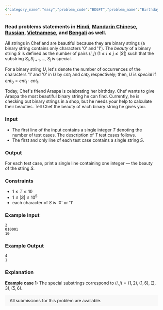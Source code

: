 ```yaml
---
{"category_name":"easy","problem_code":"BDGFT","problem_name":"Birthday Gift Again","problemComponents":{"constraints":"","constraintsState":false,"subtasks":"","subtasksState":false,"inputFormat":"","inputFormatState":false,"outputFormat":"","outputFormatState":false,"sampleTestCases":{"0":{"id":1,"input":"2\r\n010001\r\n10","output":"4\r\n1","explanation":"**Example case 1:** The special substrings correspond to $(i, j) = (1, 2), (1, 6), (2, 3), (5, 6)$.","isDeleted":false}}},"video_editorial_url":"","languages_supported":{"0":"CPP14","1":"C","2":"JAVA","3":"PYTH 3.6","4":"PYTH","5":"PYP3","6":"CS2","7":"ADA","8":"PYPY","9":"TEXT","10":"PAS fpc","11":"NODEJS","12":"RUBY","13":"PHP","14":"GO","15":"HASK","16":"TCL","17":"PERL","18":"SCALA","19":"LUA","20":"kotlin","21":"BASH","22":"JS","23":"LISP sbcl","24":"rust","25":"PAS gpc","26":"BF","27":"CLOJ","28":"R","29":"D","30":"CAML","31":"FORT","32":"ASM","33":"swift","34":"FS","35":"WSPC","36":"LISP clisp","37":"SQL","38":"SCM guile","39":"PERL6","40":"ERL","41":"CLPS","42":"ICK","43":"NICE","44":"PRLG","45":"ICON","46":"COB","47":"SCM chicken","48":"PIKE","49":"SCM qobi","50":"ST","51":"NEM"},"max_timelimit":1,"source_sizelimit":50000,"problem_author":"ezio_26","problem_tester":null,"date_added":"11-07-2019","tags":{"0":"brute","1":"cook108","2":"ezio_26","3":"prefix","4":"sliding","5":"taran_1407"},"problem_difficulty_level":"Easy","best_tag":"Sliding Window","editorial_url":"https://discuss.codechef.com/problems/BDGFT","time":{"view_start_date":1563733802,"submit_start_date":1563733802,"visible_start_date":1563733802,"end_date":1735669800},"is_direct_submittable":false,"problemDiscussURL":"https://discuss.codechef.com/search?q=BDGFT","is_proctored":false,"visitedContests":{},"layout":"problem"}
---
```

### Read problems statements in [Hindi](https://www.codechef.com/download/translated/COOK108/hindi/BDGFT.pdf), [Mandarin Chinese](https://www.codechef.com/download/translated/COOK108/mandarin/BDGFT.pdf), [Russian](https://www.codechef.com/download/translated/COOK108/russian/BDGFT.pdf), [Vietnamese](https://www.codechef.com/download/translated/COOK108/vietnamese/BDGFT.pdf), and [Bengali](https://www.codechef.com/download/translated/COOK108/bengali/BDGFT.pdf) as well.

All strings in Chefland are beautiful because they are binary strings (a binary string contains only characters '0' and '1'). The *beauty* of a binary string $S$ is defined as the number of pairs $(i, j)$ ($1 \le i \le j \le |S|$) such that the substring $S_i, S_{i+1}, \ldots, S_j$ is special.

For a binary string $U$, let's denote the number of occurrences of the characters '1' and '0' in $U$ by $cnt_1$ and $cnt_0$ respectively; then, $U$ is *special* if $cnt_0 = cnt_1 \cdot cnt_1$.

Today, Chef's friend Araspa is celebrating her birthday. Chef wants to give Araspa the most beautiful binary string he can find. Currently, he is checking out binary strings in a shop, but he needs your help to calculate their beauties. Tell Chef the beauty of each binary string he gives you.

### Input
- The first line of the input contains a single integer $T$ denoting the number of test cases. The description of $T$ test cases follows.
- The first and only line of each test case contains a single string $S$.

### Output
For each test case, print a single line containing one integer — the beauty of the string $S$.

### Constraints 
- $1 \le T \le 10$
- $1 \le |S| \le 10^5$
- each character of $S$ is '0' or '1'

### Example Input
```
2
010001
10
```

### Example Output
```
4
1
```

### Explanation
**Example case 1:** The special substrings correspond to $(i, j) = (1, 2), (1, 6), (2, 3), (5, 6)$.

<aside style='background: #f8f8f8;padding: 10px 15px;'><div>All submissions for this problem are available.</div></aside>